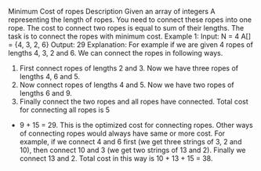 Minimum Cost of ropes
Description
Given an array of integers A representing the length of ropes. You need to connect these ropes into one rope. The cost to connect two ropes is equal to sum of their lengths. The task is to connect the ropes with minimum cost.
Example 1:
Input:
N = 4
A[] = {4, 3, 2, 6}
Output: 29
Explanation: For example if we are given 4
ropes of lengths 4, 3, 2 and 6. We can
connect the ropes in following ways.
1) First connect ropes of lengths 2 and 3.
Now we have three ropes of lengths 4, 6
and 5.
2) Now connect ropes of lengths 4 and 5.
Now we have two ropes of lengths 6 and 9.
3) Finally connect the two ropes and all
ropes have connected.
Total cost for connecting all ropes is 5
+ 9 + 15 = 29. This is the optimized cost
for connecting ropes. Other ways of
connecting ropes would always have same
or more cost. For example, if we connect
4 and 6 first (we get three strings of 3,
2 and 10), then connect 10 and 3 (we get
two strings of 13 and 2). Finally we
connect 13 and 2. Total cost in this way
is 10 + 13 + 15 = 38.
